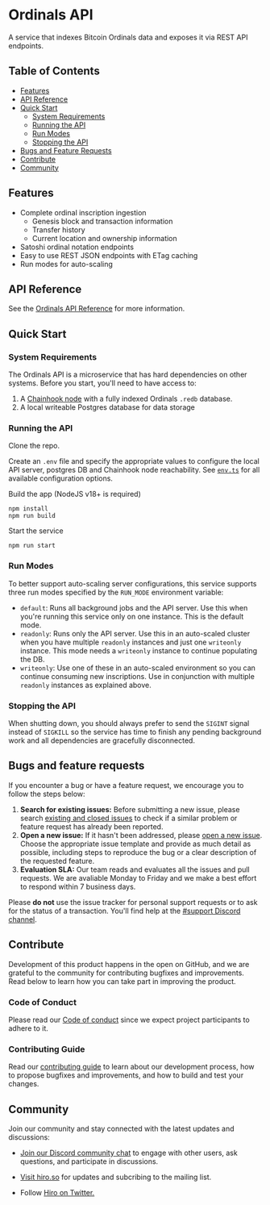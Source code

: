 # Ordinals API

A service that indexes Bitcoin Ordinals data and exposes it via REST API
endpoints.

## Table of Contents

* [Features](#features)
* [API Reference](#api-reference)
* [Quick Start](#quick-start)
    * [System Requirements](#system-requirements)
    * [Running the API](#running-the-api)
    * [Run Modes](#run-modes)
    * [Stopping the API](#stopping-the-api)
* [Bugs and Feature Requests](#bugs-and-feature-requests)
* [Contribute](#contribute)
* [Community](#community)

## Features

* Complete ordinal inscription ingestion
    * Genesis block and transaction information
    * Transfer history
    * Current location and ownership information
* Satoshi ordinal notation endpoints
* Easy to use REST JSON endpoints with ETag caching
* Run modes for auto-scaling

## API Reference

See the [Ordinals API Reference](https://docs.hiro.so/ordinals/) for more
information.

## Quick Start

### System Requirements

The Ordinals API is a microservice that has hard dependencies on other systems.
Before you start, you'll need to have access to:

1. A [Chainhook node](https://github.com/hirosystems/chainhook) with a fully
   indexed Ordinals `.redb` database.
1. A local writeable Postgres database for data storage

### Running the API

Clone the repo.

Create an `.env` file and specify the appropriate values to configure the local
API server, postgres DB and Chainhook node reachability. See
[`env.ts`](https://github.com/hirosystems/ordinals-api/blob/develop/src/env.ts)
for all available configuration options.

Build the app (NodeJS v18+ is required)
```
npm install
npm run build
```

Start the service
```
npm run start
```

### Run Modes

To better support auto-scaling server configurations, this service supports
three run modes specified by the `RUN_MODE` environment variable:

* `default`: Runs all background jobs and the API server. Use this when you're
  running this service only on one instance. This is the default mode.
* `readonly`: Runs only the API server. Use this in an auto-scaled cluster when
  you have multiple `readonly` instances and just one `writeonly` instance. This
  mode needs a `writeonly` instance to continue populating the DB.
* `writeonly`: Use one of these in an auto-scaled environment so you can
  continue consuming new inscriptions. Use in conjunction with multiple
  `readonly` instances as explained above.

### Stopping the API

When shutting down, you should always prefer to send the `SIGINT` signal instead
of `SIGKILL` so the service has time to finish any pending background work and
all dependencies are gracefully disconnected.

## Bugs and feature requests

If you encounter a bug or have a feature request, we encourage you to follow the
steps below:

 1. **Search for existing issues:** Before submitting a new issue, please search
    [existing and closed issues](../../issues) to check if a similar problem or
    feature request has already been reported.
 1. **Open a new issue:** If it hasn't been addressed, please [open a new
    issue](../../issues/new/choose). Choose the appropriate issue template and
    provide as much detail as possible, including steps to reproduce the bug or
    a clear description of the requested feature.
 1. **Evaluation SLA:** Our team reads and evaluates all the issues and pull
    requests. We are avaliable Monday to Friday and we make a best effort to
    respond within 7 business days.

Please **do not** use the issue tracker for personal support requests or to ask
for the status of a transaction. You'll find help at the [#support Discord
channel](https://discord.gg/SK3DxdsP).


## Contribute

Development of this product happens in the open on GitHub, and we are grateful
to the community for contributing bugfixes and improvements. Read below to learn
how you can take part in improving the product.

### Code of Conduct
Please read our [Code of conduct](../../../.github/blob/main/CODE_OF_CONDUCT.md)
since we expect project participants to adhere to it. 

### Contributing Guide
Read our [contributing guide](.github/CONTRIBUTING.md) to learn about our
development process, how to propose bugfixes and improvements, and how to build
and test your changes.

## Community

Join our community and stay connected with the latest updates and discussions:

- [Join our Discord community chat](https://discord.gg/ZQR6cyZC) to engage with
  other users, ask questions, and participate in discussions.

- [Visit hiro.so](https://www.hiro.so/) for updates and subcribing to the
  mailing list.

- Follow [Hiro on Twitter.](https://twitter.com/hirosystems)
